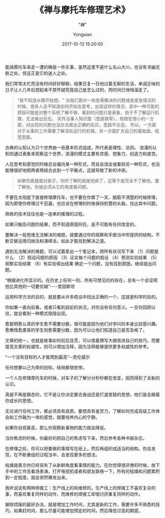 ﻿---
layout:     post
title:      "《禅与摩托车修理艺术》"
subtitle:   " \"禅\""
date:       2017-10-13 15:20:00
author:     "Yongxian"
header-img: "img/post-bg-2017-10-13.jpg"
catalog: true
tags:
    - 读书笔记 哲学
---

能骑摩托车来走一遭的确是一件乐事，虽然这里不是什么名山大川，也没有寻幽览胜之处，但这正是它的迷人之处。

我们常常太忙而没有时间好好聊聊，结果日复一日地过着无聊的生活，单调乏味的日子让人几年后想起来不禁怀疑究竟自己是怎么过的，而时间已悄悄溜走了。


> "我不知道从哪开始想。"
      当我们面对一些急需解决的问题或是紧急情况的时候，很多人会不知道如何开始去思考，出现这样的情况，其中一种可能的原因可能是对整个系统了解不够，看到的问题只是表象，由于不了解运行机理，无法做出反应。
      另外当事人知识面（思路狭窄），局限在很小的一方面，对出现的问题也没办法做出正确的反应，思路不合适。 
      所以，一方面对于从事的工作需要了解深处运行的机理，另一方面扩大自己的基础面，拓宽思路。
      

古典的认知认为只个世界由一些基本形式组成，所代表是理性、法则。
浪漫的认知则通过表象来观察这个世界，浪漫的模式主要有灵感、想象力、创造力和直觉。

人在思考和感觉的时候总会偏向某一种形式，而且会误会或看轻另一种形式，也没能够很好地把两者两结合达到一个平衡点，这就导致了新的冲突。

>如果你直接面对疯子，你所了解的就是他疯了，这等于是完全不了解他。要了解他，你就必须从它的角度看问题。

不要在太阳底下直接修理摩托车，也不要在你累了一天、脑筋不清楚的时候修理，因为即使你修理过千百遍，也应该在修理的时候保持机警的头脑，找出其中问题。

熟练的技术往往也是一连串的推理的过程。

如果只触及问题的结果，而不知道原因何在。是不可能有任何改变的。

要解决一般思维无法解决的难题，就要通过你的观察和手册当中所提供的结构，不断交替运用归纳法和演绎法，如此才能找到解决之道。

遇到无法解决的难题，可以试着拿出一个笔记本，把所有状况写下来
（1）问题是什么·
（2）假设问题的原因
（3）证实每个问题的假设
（4）预测实验结果
（5）观察实验结果
（6）有实验得出结果
确定一个问题，没有找到原因，继续提出问题。

“根据进化所显示的。在历史上任何一刻，所有可想见的的存在，总有一个会证明他比其他的一切要优越”----爱因斯坦

运用科学方法的目的，就是要从许多假设中找出正确的一个，这就是科学的目的。

你如果一直向前看，或者只看到目前的状况，对你没有任何意义。一旦你回顾以往，就会看到一种模式隐隐出现。

愈聪明愈认真的学生愈不需要分数，很可能是因为他们对学问的本身比较感兴趣。愈懒惰愈愚笨的学生则愈需要分数，因为可以让他们知道自己是否及格了。

文章的统一，也就是故事如何前后连贯，可以借着撰写大纲改进自己的技巧。而要提高文章的权威性，则可以增加注释，因为注释能够提供更多权威性的参考。

“一个没有目标的人才能爬到最高”--克伦威尔

任何想要以己为荣的目标，结局都很悲惨。

一个人在修理摩托车的时候，对车子的了解分分秒秒都在改变，因而得到了全新的认识。

真是不再是静态的，它不是让你决定要去奋战还是打退堂鼓的思想，他们是会跟着你成长的思想。

无论进行任何工作，都必须具有良质。要想具有鉴赏力，了解如何完成高级工作体会和工作融为一体的感觉，就要培养内心的宁静。

如果你自视甚高，那么你观察新事物的能力就会降低。

当你焦虑的时候，你最好的把自己的焦虑写下来，然后参考各种书报杂志。

在修理之前，你可以把要做的事情写在纸上，然后再组织成适当的结构。你会发现，在不断重组的过程当中，会发现更多的想法。

枯燥就表示你已经丧失了从新鲜角度看事情的能力。在你觉得很厌倦的时候，放下手中的工作去看场表演，打开电视机或者和朋友联络一下，所有的枯燥和问题累积到一定程度，就会突然爆发出来。

我听说说有两种焊接工：生产线上的和维修的。生产线上的焊接工不喜欢复杂的事，而喜欢重复同样的动作，而维修的焊接工却很讨厌重复同样的动作。

摒除烦躁的最好办法，就是增加工作时间，尤其是新的工作，需要许多不熟悉的技巧，如果赶时间，那么尽量可能增加预定的时间，然后降低过高的期望。


